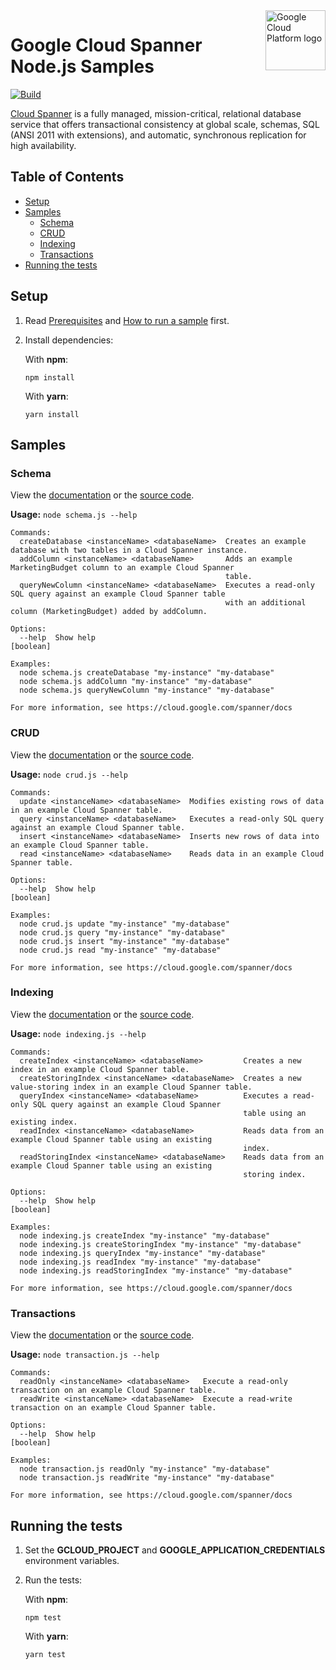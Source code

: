 <img src="https://avatars2.githubusercontent.com/u/2810941?v=3&s=96" alt="Google Cloud Platform logo" title="Google Cloud Platform" align="right" height="96" width="96"/>

# Google Cloud Spanner Node.js Samples

[![Build](https://storage.googleapis.com/cloud-docs-samples-badges/GoogleCloudPlatform/nodejs-docs-samples/nodejs-docs-samples-spanner.svg)]()

[Cloud Spanner](https://cloud.google.com/spanner/docs/) is a fully managed, mission-critical, relational database service that offers transactional consistency at global scale, schemas, SQL (ANSI 2011 with extensions), and automatic, synchronous replication for high availability.

## Table of Contents

* [Setup](#setup)
* [Samples](#samples)
  * [Schema](#schema)
  * [CRUD](#crud)
  * [Indexing](#indexing)
  * [Transactions](#transactions)
* [Running the tests](#running-the-tests)

## Setup

1.  Read [Prerequisites][prereq] and [How to run a sample][run] first.
1.  Install dependencies:

    With **npm**:

        npm install

    With **yarn**:

        yarn install

[prereq]: ../README.md#prerequisities
[run]: ../README.md#how-to-run-a-sample

## Samples

### Schema

View the [documentation][schema_0_docs] or the [source code][schema_0_code].

__Usage:__ `node schema.js --help`

```
Commands:
  createDatabase <instanceName> <databaseName>  Creates an example database with two tables in a Cloud Spanner instance.
  addColumn <instanceName> <databaseName>       Adds an example MarketingBudget column to an example Cloud Spanner
                                                table.
  queryNewColumn <instanceName> <databaseName>  Executes a read-only SQL query against an example Cloud Spanner table
                                                with an additional column (MarketingBudget) added by addColumn.

Options:
  --help  Show help                                                                                            [boolean]

Examples:
  node schema.js createDatabase "my-instance" "my-database"
  node schema.js addColumn "my-instance" "my-database"
  node schema.js queryNewColumn "my-instance" "my-database"

For more information, see https://cloud.google.com/spanner/docs
```

[schema_0_docs]: https://cloud.google.com/spanner/docs
[schema_0_code]: schema.js

### CRUD

View the [documentation][crud_1_docs] or the [source code][crud_1_code].

__Usage:__ `node crud.js --help`

```
Commands:
  update <instanceName> <databaseName>  Modifies existing rows of data in an example Cloud Spanner table.
  query <instanceName> <databaseName>   Executes a read-only SQL query against an example Cloud Spanner table.
  insert <instanceName> <databaseName>  Inserts new rows of data into an example Cloud Spanner table.
  read <instanceName> <databaseName>    Reads data in an example Cloud Spanner table.

Options:
  --help  Show help                                                                                            [boolean]

Examples:
  node crud.js update "my-instance" "my-database"
  node crud.js query "my-instance" "my-database"
  node crud.js insert "my-instance" "my-database"
  node crud.js read "my-instance" "my-database"

For more information, see https://cloud.google.com/spanner/docs
```

[crud_1_docs]: https://cloud.google.com/spanner/docs
[crud_1_code]: crud.js

### Indexing

View the [documentation][indexing_2_docs] or the [source code][indexing_2_code].

__Usage:__ `node indexing.js --help`

```
Commands:
  createIndex <instanceName> <databaseName>         Creates a new index in an example Cloud Spanner table.
  createStoringIndex <instanceName> <databaseName>  Creates a new value-storing index in an example Cloud Spanner table.
  queryIndex <instanceName> <databaseName>          Executes a read-only SQL query against an example Cloud Spanner
                                                    table using an existing index.
  readIndex <instanceName> <databaseName>           Reads data from an example Cloud Spanner table using an existing
                                                    index.
  readStoringIndex <instanceName> <databaseName>    Reads data from an example Cloud Spanner table using an existing
                                                    storing index.

Options:
  --help  Show help                                                                                            [boolean]

Examples:
  node indexing.js createIndex "my-instance" "my-database"
  node indexing.js createStoringIndex "my-instance" "my-database"
  node indexing.js queryIndex "my-instance" "my-database"
  node indexing.js readIndex "my-instance" "my-database"
  node indexing.js readStoringIndex "my-instance" "my-database"

For more information, see https://cloud.google.com/spanner/docs
```

[indexing_2_docs]: https://cloud.google.com/spanner/docs
[indexing_2_code]: indexing.js

### Transactions

View the [documentation][transaction_3_docs] or the [source code][transaction_3_code].

__Usage:__ `node transaction.js --help`

```
Commands:
  readOnly <instanceName> <databaseName>   Execute a read-only transaction on an example Cloud Spanner table.
  readWrite <instanceName> <databaseName>  Execute a read-write transaction on an example Cloud Spanner table.

Options:
  --help  Show help                                                                                            [boolean]

Examples:
  node transaction.js readOnly "my-instance" "my-database"
  node transaction.js readWrite "my-instance" "my-database"

For more information, see https://cloud.google.com/spanner/docs
```

[transaction_3_docs]: https://cloud.google.com/spanner/docs
[transaction_3_code]: transaction.js

## Running the tests

1.  Set the **GCLOUD_PROJECT** and **GOOGLE_APPLICATION_CREDENTIALS** environment variables.

1.  Run the tests:

    With **npm**:

        npm test

    With **yarn**:

        yarn test
